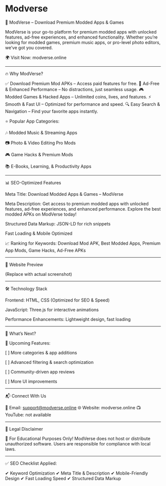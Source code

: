 # Modverse
🚀 ModVerse – Download Premium Modded Apps & Games

ModVerse is your go-to platform for premium modded apps with unlocked features, ad-free experiences, and enhanced functionality. Whether you’re looking for modded games, premium music apps, or pro-level photo editors, we’ve got you covered.

🌍 Visit Now: modverse.online


---

🔥 Why ModVerse?

✅ Download Premium Mod APKs – Access paid features for free.
🚫 Ad-Free & Enhanced Performance – No distractions, just seamless usage.
🎮 Modded Games & Hacked Apps – Unlimited coins, lives, and features.
⚡ Smooth & Fast UI – Optimized for performance and speed.
🔍 Easy Search & Navigation – Find your favorite apps instantly.

⭐ Popular App Categories:

🎶 Modded Music & Streaming Apps

📷 Photo & Video Editing Pro Mods

🎮 Game Hacks & Premium Mods

📚 E-Books, Learning, & Productivity Apps



---

📊 SEO-Optimized Features

Meta Title: Download Modded Apps & Games – ModVerse

Meta Description: Get access to premium modded apps with unlocked features, ad-free experiences, and enhanced performance. Explore the best modded APKs on ModVerse today!

Structured Data Markup: JSON-LD for rich snippets

Fast Loading & Mobile Optimized


📈 Ranking for Keywords:
Download Mod APK, Best Modded Apps, Premium App Mods, Game Hacks, Ad-Free APKs


---

🎨 Website Preview

 (Replace with actual screenshot)


---

🛠 Technology Stack

Frontend: HTML, CSS (Optimized for SEO & Speed)

JavaScript: Three.js for interactive animations

Performance Enhancements: Lightweight design, fast loading



---

📌 What’s Next?

🚀 Upcoming Features:

[ ] More categories & app additions

[ ] Advanced filtering & search optimization

[ ] Community-driven app reviews

[ ] More UI improvements



---

📬 Connect With Us

📧 Email: support@modverse.online
🌐 Website: modverse.online
📺 YouTube: not available 


---

📜 Legal Disclaimer

🚨 For Educational Purposes Only! ModVerse does not host or distribute unauthorized software. Users are responsible for compliance with local laws.


---

✅ SEO Checklist Applied:

✔ Keyword Optimization
✔ Meta Title & Description
✔ Mobile-Friendly Design
✔ Fast Loading Speed
✔ Structured Data Markup
